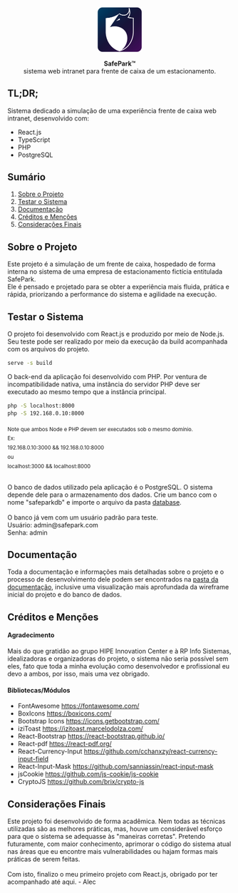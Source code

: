 <p align="center">
<img src="./src/assets/img/logo.png" width="20%"/>
</p>
<p align="center">
<span style="font-weight:bold">SafePark&trade;</span><br/>
sistema web intranet para frente de caixa de um estacionamento.
</p>

<h2>TL;DR;</h2>
<p>
Sistema dedicado a simulação de uma experiência frente de caixa web intranet,
desenvolvido com:
</p>
<ul>
    <li>React.js</li>
    <li>TypeScript</li>
    <li>PHP</li>
    <li>PostgreSQL</li>
</ul>

<h2>Sumário</h2>
<ol>
    <li><a href="#sobre">Sobre o Projeto</a></li>
    <li><a href="#test">Testar o Sistema</a></li>
    <li><a href="#docs">Documentação</a></li>
    <li><a href="#mentions">Créditos e Menções</a></li>
    <li><a href="#final">Considerações Finais</a></li>
</ol>

<h2 id="#sobre">Sobre o Projeto</h2>
<p>
    Este projeto é a simulação de um frente de caixa, hospedado de forma interna no sistema 
    de uma empresa de estacionamento fictícia entitulada SafePark.<br/>
    Ele é pensado e projetado para se obter a experiência mais fluida, prática e rápida, priorizando 
    a performance do sistema e agilidade na execução.<br/>
</p>

<h2 id="test">Testar o Sistema</h2>
<p>
    O projeto foi desenvolvido com React.js e produzido por meio de Node.js. Seu teste pode ser 
    realizado por meio da execução da build acompanhada com os arquivos do projeto.
</p>

```bash
serve -s build
``` 

<p>
    O back-end da aplicação foi desenvolvido com PHP. Por ventura de incompatibilidade nativa, uma 
    instância do servidor PHP deve ser executado ao mesmo tempo que a instância principal.
</p>

```cmd
php -S localhost:8000
php -S 192.168.0.10:8000
```

<sub>
    Note que ambos Node e PHP devem ser executados sob o mesmo domínio. <br/>
    Ex: <br/> 192.168.0.10:3000 && 192.168.0.10:8000 <br/>ou<br/> localhost:3000 && localhost:8000
</sub>

<p>
    <br/>
    O banco de dados utilizado pela aplicação é o PostgreSQL. O sistema depende dele para o armazenamento dos dados. Crie um banco com o nome "safeparkdb" e importe o arquivo da pasta <a href="https://github.com/imAlric/SafePark/tree/master/database">database</a>. <br/><br/>
    O banco já vem com um usuário padrão para teste. <br/>
    Usuário: admin@safepark.com <br/>
    Senha: admin
</p>

<h2 id="docs">Documentação</h2>
<p>
    Toda a documentação e informações mais detalhadas sobre o projeto e o processo de desenvolvimento dele podem ser encontrados na <a href="https://drive.google.com/drive/folders/1XOFKmz-U-pz288ET3f-djAEdCd5OLKl1?usp=share_link">pasta da documentação</a>, inclusive uma visualização mais aprofundada da wireframe inicial do projeto e do banco de dados.
</p>

<h2 id="mentions">Créditos e Menções</h2>
<h4>Agradecimento</h4>
<p>
    Mais do que gratidão ao grupo HIPE Innovation Center e à RP Info Sistemas, idealizadoras e organizadoras do projeto, o sistema não seria possível sem eles, fato que toda a minha evolução como desenvolvedor e profissional eu devo a ambos, por isso, mais uma vez obrigado.
</p>
<h4>Bibliotecas/Módulos</h4>
<ul>
    <li>FontAwesome <a href="https://fontawesome.com/">https://fontawesome.com/</a></li>
    <li>BoxIcons <a href="https://boxicons.com/">https://boxicons.com/</a></li>
    <li>Bootstrap Icons <a href="https://icons.getbootstrap.com/">https://icons.getbootstrap.com/</a></li>
    <li>iziToast <a href="https://izitoast.marcelodolza.com/">https://izitoast.marcelodolza.com/</a></li>
    <li>React-Bootstrap <a href="https://react-bootstrap.github.io/">https://react-bootstrap.github.io/</a></li>
    <li>React-pdf <a href="https://react-pdf.org/">https://react-pdf.org/</a></li>
    <li>React-Currency-Input <a href="https://github.com/cchanxzy/react-currency-input-field">https://github.com/cchanxzy/react-currency-input-field</a></li>
    <li>React-Input-Mask <a href="https://github.com/sanniassin/react-input-mask">https://github.com/sanniassin/react-input-mask</a></li>
    <li>jsCookie <a href="https://github.com/js-cookie/js-cookie">https://github.com/js-cookie/js-cookie</a></li>
    <li>CryptoJS <a href="https://github.com/brix/crypto-js">https://github.com/brix/crypto-js</a></li>
</ul>

<h2 id="final">Considerações Finais</h2>
<p>
    Este projeto foi desenvolvido de forma acadêmica. Nem todas as técnicas utilizadas são as melhores práticas, mas, houve um considerável esforço para que o sistema se adequasse às "maneiras corretas". Pretendo futuramente, com maior conhecimento, aprimorar o código do sistema atual nas áreas que eu encontre mais vulnerabilidades ou hajam formas mais práticas de serem feitas. <br/><br/>
    Com isto, finalizo o meu primeiro projeto com React.js, obrigado por ter acompanhado até aqui.
    - Alec
</p>
